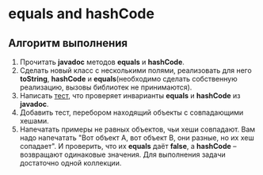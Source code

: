 # equals and hashCode

## Алгоритм выполнения

1.	Прочитать __javadoc__ методов __equals__ и __hashCode__.
2.	Сделать новый класс с несколькими полями, реализовать для него __toString__, __hashCode__ и __equals__(необходимо сделать собственную реализацию, вызовы библиотек не принимаются).
3.	Написать [тест](https://github.com/Broscorp-net/traineeship/blob/master/tests.md), что проверяет инварианты __equals__ и __hashCode__ из __javadoc__.
4.	Добавить тест, перебором находящий объекты с совпадающими хешами. 
5.	Напечатать примеры не равных объектов, чьи хеши совпадают. Вам надо напечатать "Вот объект А, вот объект В, они разные, но их хеш сопадает". И проверить, что их __equals__ даёт __false__, а __hashCode__ – возвращают одинаковые значения. Для выполнения задачи достаточно одной коллекции.


